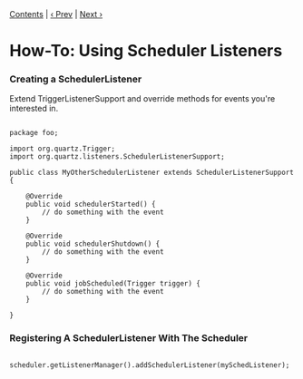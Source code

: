 
<div class="secNavPanel"><a href=".">Contents</a> | <a href="TriggerListeners.html">&lsaquo;&nbsp;Prev</a> | <a href="TenSecTrigger.html">Next&nbsp;&rsaquo;</a></div>





# How-To: Using Scheduler Listeners

### Creating a SchedulerListener

Extend TriggerListenerSupport and override methods for events you're interested in.

<pre class="prettyprint highlight"><code class="language-java" data-lang="java">
package foo;

import org.quartz.Trigger;
import org.quartz.listeners.SchedulerListenerSupport;

public class MyOtherSchedulerListener extends SchedulerListenerSupport {

    @Override
    public void schedulerStarted() {
        // do something with the event
    }

    @Override
    public void schedulerShutdown() {
        // do something with the event
    }

    @Override
    public void jobScheduled(Trigger trigger) {
        // do something with the event
    }

}
</code></pre>


### Registering A SchedulerListener With The Scheduler


<pre class="prettyprint highlight"><code class="language-java" data-lang="java">
scheduler.getListenerManager().addSchedulerListener(mySchedListener);
</code></pre>
